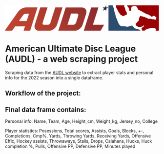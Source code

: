 ![AUDL logo](https://github.com/renatavarn/AUDL_web_scraping/blob/main/AUDL%20logo.png)


# American Ultimate Disc League (AUDL) - a web scraping project

Scraping data from the [AUDL website](https://theaudl.com/) to extract player stats and personal info for the 2022 season into a single dataframe. 

## Workflow of the project: 


## Final data frame contains: 

Personal info:
Name, Team, Age, Height_cm, Weight_kg, Jersey_no, College

Player statistics: 
Posessions, Total scores, Assists, Goals, Blocks, +-, Completions, Cmp%, Yards, Throwing Yards, Receiving Yards, Offensive Effic, Hockey assists, Throwaways, Stalls, Drops, Calahans, Hucks, Huck completion %, Pulls, Offensive PP, Defensive PP, Minutes played

